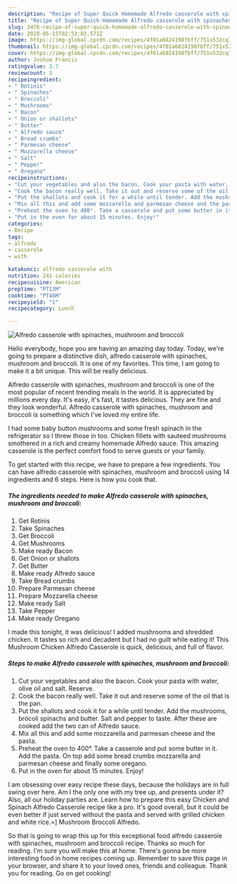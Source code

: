 ```yaml
---
description: "Recipe of Super Quick Homemade Alfredo casserole with spinaches, mushroom and broccoli"
title: "Recipe of Super Quick Homemade Alfredo casserole with spinaches, mushroom and broccoli"
slug: 3476-recipe-of-super-quick-homemade-alfredo-casserole-with-spinaches-mushroom-and-broccoli
date: 2020-05-15T02:53:03.571Z
image: https://img-global.cpcdn.com/recipes/4f01a6824198fbff/751x532cq70/alfredo-casserole-with-spinaches-mushroom-and-broccoli-recipe-main-photo.jpg
thumbnail: https://img-global.cpcdn.com/recipes/4f01a6824198fbff/751x532cq70/alfredo-casserole-with-spinaches-mushroom-and-broccoli-recipe-main-photo.jpg
cover: https://img-global.cpcdn.com/recipes/4f01a6824198fbff/751x532cq70/alfredo-casserole-with-spinaches-mushroom-and-broccoli-recipe-main-photo.jpg
author: Joshua Francis
ratingvalue: 3.7
reviewcount: 3
recipeingredient:
- " Rotinis"
- " Spinaches"
- " Broccoli"
- " Mushrooms"
- " Bacon"
- " Onion or shallots"
- " Butter"
- " Alfredo sauce"
- " Bread crumbs"
- " Parmesan cheese"
- " Mozzarella cheese"
- " Salt"
- " Pepper"
- " Oregano"
recipeinstructions:
- "Cut your vegetables and also the bacon. Cook your pasta with water, olive oil and salt. Reserve."
- "Cook the bacon really well. Take it out and reserve some of the oil that is the pan."
- "Put the shallots and cook it for a while until tender. Add the mushrooms, brócoli spinachs and butter. Salt and pepper to taste. After these are cooked add the two can of Alfredo sauce."
- "Mix all this and add some mozzarella and parmesan cheese and the pasta."
- "Preheat the oven to 400°. Take a casserole and put some butter in it. Add the pasta. On top add some bread crumbs mozzarella and parmesan cheese and finally some oregano."
- "Put in the oven for about 15 minutes. Enjoy!"
categories:
- Recipe
tags:
- alfredo
- casserole
- with

katakunci: alfredo casserole with 
nutrition: 241 calories
recipecuisine: American
preptime: "PT13M"
cooktime: "PT46M"
recipeyield: "1"
recipecategory: Lunch

---
```



![Alfredo casserole with spinaches, mushroom and broccoli](https://img-global.cpcdn.com/recipes/4f01a6824198fbff/751x532cq70/alfredo-casserole-with-spinaches-mushroom-and-broccoli-recipe-main-photo.jpg)

Hello everybody, hope you are having an amazing day today. Today, we're going to prepare a distinctive dish, alfredo casserole with spinaches, mushroom and broccoli. It is one of my favorites. This time, I am going to make it a bit unique. This will be really delicious.

Alfredo casserole with spinaches, mushroom and broccoli is one of the most popular of recent trending meals in the world. It is appreciated by millions every day. It's easy, it's fast, it tastes delicious. They are fine and they look wonderful. Alfredo casserole with spinaches, mushroom and broccoli is something which I've loved my entire life.

I had some baby button mushrooms and some fresh spinach in the refrigerator so I threw those in too. Chicken fillets with sauteed mushrooms smothered in a rich and creamy homemade Alfredo sauce. This amazing casserole is the perfect comfort food to serve guests or your family.


To get started with this recipe, we have to prepare a few ingredients. You can have alfredo casserole with spinaches, mushroom and broccoli using 14 ingredients and 6 steps. Here is how you cook that.

<!--inarticleads1-->

##### The ingredients needed to make Alfredo casserole with spinaches, mushroom and broccoli:

1. Get  Rotinis
1. Take  Spinaches
1. Get  Broccoli
1. Get  Mushrooms
1. Make ready  Bacon
1. Get  Onion or shallots
1. Get  Butter
1. Make ready  Alfredo sauce
1. Take  Bread crumbs
1. Prepare  Parmesan cheese
1. Prepare  Mozzarella cheese
1. Make ready  Salt
1. Take  Pepper
1. Make ready  Oregano


I made this tonight, it was delicious! I added mushrooms and shredded chicken. It tastes so rich and decadent but I had no guilt while eating it! This Mushroom Chicken Alfredo Casserole is quick, delicious, and full of flavor. 

<!--inarticleads2-->

##### Steps to make Alfredo casserole with spinaches, mushroom and broccoli:

1. Cut your vegetables and also the bacon. Cook your pasta with water, olive oil and salt. Reserve.
1. Cook the bacon really well. Take it out and reserve some of the oil that is the pan.
1. Put the shallots and cook it for a while until tender. Add the mushrooms, brócoli spinachs and butter. Salt and pepper to taste. After these are cooked add the two can of Alfredo sauce.
1. Mix all this and add some mozzarella and parmesan cheese and the pasta.
1. Preheat the oven to 400°. Take a casserole and put some butter in it. Add the pasta. On top add some bread crumbs mozzarella and parmesan cheese and finally some oregano.
1. Put in the oven for about 15 minutes. Enjoy!


I am obsessing over easy recipe these days, because the holidays are in full swing over here. Am I the only one with my tree up, and presents under it? Also, all our holiday parties are. Learn how to prepare this easy Chicken and Spinach Alfredo Casserole recipe like a pro. It&#39;s good overall, but it could be even better if just served without the pasta and served with grilled chicken and white rice.=] Mushroom Broccoli Alfredo. 

So that is going to wrap this up for this exceptional food alfredo casserole with spinaches, mushroom and broccoli recipe. Thanks so much for reading. I'm sure you will make this at home. There's gonna be more interesting food in home recipes coming up. Remember to save this page in your browser, and share it to your loved ones, friends and colleague. Thank you for reading. Go on get cooking!

